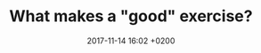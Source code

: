 ---
layout: post
title:  "What makes a \"good\" exercise?"
description: >
    There are good exercises that are fun and enlightening and bad exercises that are boring and tedious at best and confusing at worst.
    What separates the good from the bad and how can we make sure that our exercises are of the first type?
date:   2017-11-14 16:02 +0200
categories:
    - teaching
    - exercise
    - do's and don'ts
    - instruction
    - german
---